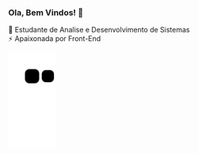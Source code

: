 ### Ola, Bem Vindos! 👋

🚀 Estudante de Analise e Desenvolvimento de Sistemas </br>
⚡ Apaixonada por Front-End

 ![Snake animation](https://github.com/Brunaagabriela/Brunaagabriela/blob/output/github-contribution-grid-snake.svg)
